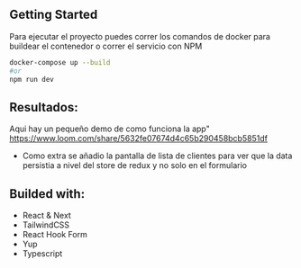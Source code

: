 ## Getting Started

Para ejecutar el proyecto puedes correr los comandos de docker para buildear el contenedor o correr el servicio con NPM

```bash
docker-compose up --build
#or
npm run dev
```

## Resultados:
Aqui hay un pequeño demo de como funciona la app"
https://www.loom.com/share/5632fe07674d4c65b290458bcb5851df

- Como extra se añadio la pantalla de lista de clientes para ver que la data persistia a nivel del store de redux y no solo en el formulario


## Builded with:
- React & Next
- TailwindCSS
- React Hook Form
- Yup
- Typescript